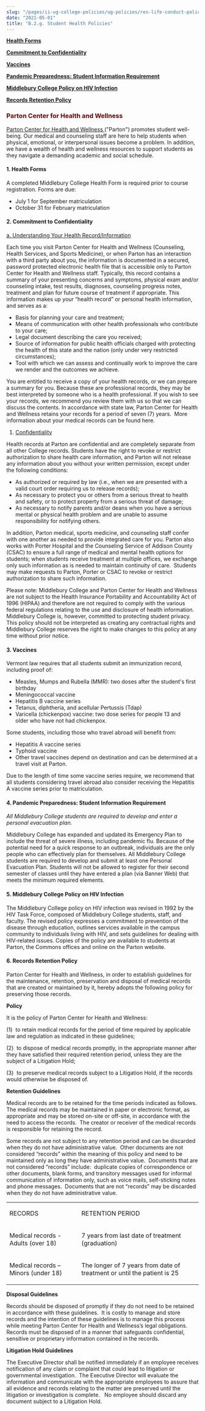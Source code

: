 ```yaml
---
slug: "/pages/ii-ug-college-policies/ug-policies/res-life-conduct-policies/g-student-health-policies"
date: "2021-05-01"
title: "B.2.g. Student Health Policies"
---
```


**[Health Forms](#health)**

**[Commitment to Confidentiality](#confidentiality)**

**[Vaccines](#vaccines)**

**[Pandemic Preparedness: Student Information Requiremen](#pandemic)[t](/pages/student_policies/student_health#pandemic)**

**[Middlebury College Policy on HIV Infection](#hiv)**

[**Records Retention Policy**](#records)

<h3 style="color:#660000"><strong>Parton Center for Health and Wellness</strong></h3>

[Parton Center for Health and Wellness ](https://www.middlebury.edu/studentlife/services/healthctr)("Parton") promotes student well-being. Our medical and counseling staff are here to help students when physical, emotional, or interpersonal issues become a problem. In addition, we have a wealth of health and wellness resources to support students as they navigate a demanding academic and social schedule.

#### **1<a name="health" id="health"></a>.** **Health Forms**

A completed Middlebury College Health Form is required prior to course registration. Forms are due:

- July 1 for September matriculation
- October 31 for February matriculation

#### **2<a name="confidentiality" id="confidentiality"></a>.** **Commitment to Confidentiality**

<span style="text-decoration:underline">a. Understanding Your Health Record/Information</span>

Each time you visit Parton Center for Health and Wellness (Counseling, Health Services, and Sports Medicine), or when Parton has an interaction with a third party about you, the information is documented in a secured, password protected electronic health file that is accessible only to Parton Center for Health and Wellness staff. Typically, this record contains a summary of your presenting concerns and symptoms, physical exam and/or counseling intake, test results, diagnoses, counseling progress notes, treatment and plan for future course of treatment if appropriate. This information makes up your “health record” or personal health information, and serves as a:

- Basis for planning your care and treatment;
- Means of communication with other health professionals who contribute to your care;
- Legal document describing the care you received;
- Source of information for public health officials charged with protecting the health of this state and the nation (only under very restricted circumstances);
- Tool with which we can assess and continually work to improve the care we render and the outcomes we achieve.

You are entitled to receive a copy of your health records, or we can prepare a summary for you. Because these are professional records, they may be best interpreted by someone who is a health professional. If you wish to see your records, we recommend you review them with us so that we can discuss the contents. In accordance with state law, Parton Center for Health and Wellness retains your records for a period of seven (7) years.  More information about your medical records can be found here.

1.  <span style="text-decoration:underline">Confidentiality</span>

Health records at Parton are confidential and are completely separate from all other College records. Students have the right to revoke or restrict authorization to share health care information, and Parton will not release any information about you without your written permission, except under the following conditions:

- As authorized or required by law (i.e., when we are presented with a valid court order requiring us to release records);
- As necessary to protect you or others from a serious threat to health and safety, or to protect property from a serious threat of damage;
- As necessary to notify parents and/or deans when you have a serious mental or physical health problem and are unable to assume responsibility for notifying others.

In addition, Parton medical, sports medicine, and counseling staff confer with one another as needed to provide integrated care for you. Parton also works with Porter Hospital and the Counseling Service of Addison County (CSAC) to ensure a full range of medical and mental health options for students; when students receive treatment at multiple offices, we exchange only such information as is needed to maintain continuity of care.  Students may make requests to Parton, Porter or CSAC to revoke or restrict authorization to share such information.

Please note: Middlebury College and Parton Center for Health and Wellness are not subject to the Health Insurance Portability and Accountability Act of 1996 (HIPAA) and therefore are not required to comply with the various federal regulations relating to the use and disclosure of health information. Middlebury College is, however, committed to protecting student privacy. This policy should not be interpreted as creating any contractual rights and Middlebury College reserves the right to make changes to this policy at any time without prior notice.

#### **3<a name="vaccines" id="vaccines"></a>.** **Vaccines**

Vermont law requires that all students submit an immunization record, including proof of:

- Measles, Mumps and Rubella (MMR): two doses after the student's first birthday
- Meningococcal vaccine
- Hepatitis B vaccine series
- Tetanus, diphtheria, and acellular Pertussis (Tdap)
- Varicella (chickenpox) vaccine: two dose series for people 13 and older who have not had chickenpox.

Some students, including those who travel abroad will benefit from:

- Hepatitis A vaccine series
- Typhoid vaccine
- Other travel vaccines depend on destination and can be determined at a travel visit at Parton.

Due to the length of time some vaccine series require, we recommend that all students considering travel abroad also consider receiving the Hepatitis A vaccine series prior to matriculation.

#### **<a name="pandemic" id="pandemic"></a>4\.** **Pandemic Preparedness: Student Information Requirement**

_All Middlebury College students are required to develop and enter a personal evacuation plan._

Middlebury College has expanded and updated its Emergency Plan to include the threat of severe illness, including pandemic flu. Because of the potential need for a quick response to an outbreak, individuals are the only people who can effectively plan for themselves. All Middlebury College students are required to develop and submit at least one Personal Evacuation Plan. Students will not be allowed to register for their second semester of classes until they have entered a plan (via Banner Web) that meets the minimum required elements.

#### **5<a name="hiv" id="hiv"></a>.** **Middlebury College Policy on HIV Infection**

The Middlebury College policy on HIV infection was revised in 1992 by the HIV Task Force, composed of Middlebury College students, staff, and faculty. The revised policy expresses a commitment to prevention of the disease through education, outlines services available in the campus community to individuals living with HIV, and sets guidelines for dealing with HIV-related issues. Copies of the policy are available to students at Parton, the Commons offices and online on the Parton website.

#### **6<a name="records" id="records"></a>. Records Retention Policy**

Parton Center for Health and Wellness, in order to establish guidelines for the maintenance, retention, preservation and disposal of medical records that are created or maintained by it, hereby adopts the following policy for preserving those records.

**Policy**

It is the policy of Parton Center for Health and Wellness:

(1)  to retain medical records for the period of time required by applicable law and regulation as indicated in these guidelines;

(2)  to dispose of medical records promptly, in the appropriate manner after they have satisfied their required retention period, unless they are the subject of a Litigation Hold;

(3)  to preserve medical records subject to a Litigation Hold, if the records would otherwise be disposed of.

**Retention Guidelines**

Medical records are to be retained for the time periods indicated as follows.  The medical records may be maintained in paper or electronic format, as appropriate and may be stored on-site or off-site, in accordance with the need to access the records.  The creator or receiver of the medical records is responsible for retaining the record.

Some records are not subject to any retention period and can be discarded when they do not have administrative value.  Other documents are not considered “records” within the meaning of this policy and need to be maintained only as long they have administrative value.  Documents that are not considered “records” include:  duplicate copies of correspondence or other documents, blank forms, and transitory messages used for informal communication of information only, such as voice mails, self-sticking notes and phone messages.  Documents that are not “records” may be discarded when they do not have administrative value.

<table>

<tbody>

<tr>

<td>

RECORDS

</td>

<td>

RETENTION PERIOD

</td>

</tr>

<tr>

<td>

Medical records - Adults (over 18)

</td>

<td>

7 years from last date of treatment (graduation)

</td>

</tr>

<tr>

<td>

Medical records – Minors (under 18)

</td>

<td>

The longer of 7 years from date of treatment or until the patient is 25

</td>

</tr>

</tbody>

</table>

**Disposal Guidelines**

Records should be disposed of promptly if they do not need to be retained in accordance with these guidelines.  It is costly to manage and store records and the intention of these guidelines is to manage this process while meeting Parton Center for Health and Wellness’s legal obligations.  Records must be disposed of in a manner that safeguards confidential, sensitive or proprietary information contained in the records.

**Litigation Hold Guidelines**

The Executive Director shall be notified immediately if an employee receives notification of any claim or complaint that could lead to litigation or governmental investigation.  The Executive Director will evaluate the information and communicate with the appropriate employees to assure that all evidence and records relating to the matter are preserved until the litigation or investigation is complete.   No employee should discard any document subject to a Litigation Hold.
